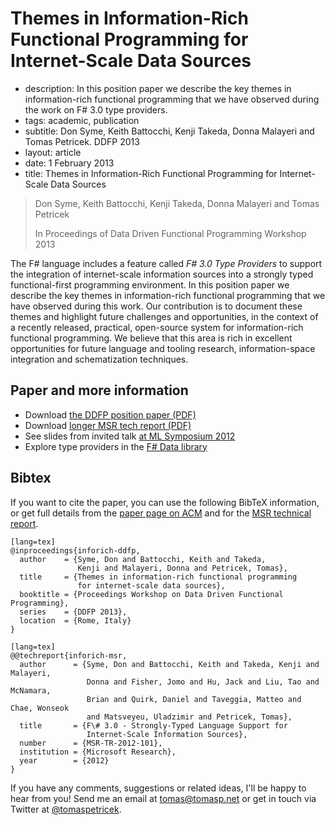 # Themes in Information-Rich Functional Programming for Internet-Scale Data Sources


 - description: In this position paper we describe the key themes in information-rich functional programming 
      that we have observed during the work on F# 3.0 type providers.
 - tags: academic, publication
 - subtitle: Don Syme, Keith Battocchi, Kenji Takeda, Donna Malayeri and Tomas Petricek. DDFP 2013
 - layout: article
 - date: 1 February 2013
 - title: Themes in Information-Rich Functional Programming for Internet-Scale Data Sources

> Don Syme, Keith Battocchi, Kenji Takeda, Donna Malayeri and Tomas Petricek 
>
> In Proceedings of Data Driven Functional Programming Workshop 2013
  
The F# language includes a feature called _F# 3.0 Type Providers_ to support the integration 
of internet-scale information sources into a strongly typed functional-first programming 
environment. 
In this position paper we describe the key themes in information-rich functional programming 
that we have observed during this work. Our contribution is to document these themes and 
highlight future challenges and opportunities, in the context of a recently released, 
practical, open-source system for information-rich functional programming. We believe that 
this area is rich in excellent opportunities for future language and tooling research, 
information-space integration and schematization techniques. 

## Paper and more information

 - Download [the DDFP position paper (PDF)](inforich-ddfp.pdf)
 - Download [longer MSR tech report (PDF)](inforich-msr.pdf)
 - See slides from invited talk [at ML Symposium 2012](ml-talk.pdf)
 - Explore type providers in the [F# Data library](http://fsharp.github.io/FSharp.Data/) 

## <a id="cite">Bibtex</a>
If you want to cite the paper, you can use the following BibTeX information, or
get full details from the [paper page on ACM](http://dl.acm.org/citation.cfm?id=2429378) and
for the [MSR technical report](http://research.microsoft.com/apps/pubs/default.aspx?id=173076).

    [lang=tex]
    @inproceedings{inforich-ddfp,
      author    = {Syme, Don and Battocchi, Keith and Takeda, 
                   Kenji and Malayeri, Donna and Petricek, Tomas},
      title     = {Themes in information-rich functional programming 
                   for internet-scale data sources},
      booktitle = {Proceedings Workshop on Data Driven Functional Programming},
      series    = {DDFP 2013},
      location  = {Rome, Italy}
    } 

<span></span>

    [lang=tex]
    @@techreport{inforich-msr,
      author      = {Syme, Don and Battocchi, Keith and Takeda, Kenji and Malayeri, 
                     Donna and Fisher, Jomo and Hu, Jack and Liu, Tao and McNamara, 
                     Brian and Quirk, Daniel and Taveggia, Matteo and Chae, Wonseok 
                     and Matsveyeu, Uladzimir and Petricek, Tomas},
      title       = {F\# 3.0 - Strongly-Typed Language Support for 
                     Internet-Scale Information Sources},
      number      = {MSR-TR-2012-101},
      institution = {Microsoft Research},
      year        = {2012}
    }


If you have any comments, suggestions or related ideas, I'll be happy to 
hear from you! Send me an email at [tomas@tomasp.net](mailto:tomas@tomasp.net)
or get in touch via Twitter at [@tomaspetricek](http://twitter.com/tomaspetricek).
